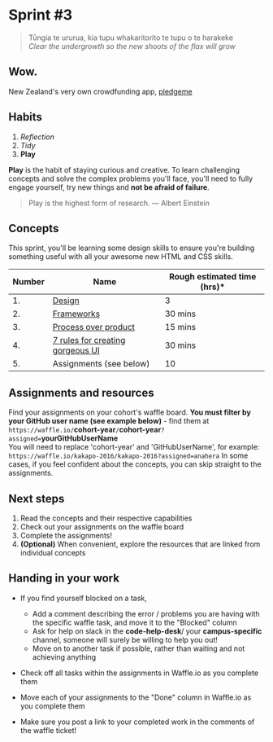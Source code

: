 # Sprint #3

> Tūngia te ururua, kia tupu whakaritorito te tupu o te harakeke<br>
> *Clear the undergrowth so the new shoots of the flax will grow* <br>  

## Wow.
New Zealand's very own crowdfunding app, [pledgeme](https://www.pledgeme.co.nz/)

## Habits

<!-- learn > develop > practice -->
1. *Reflection*
2. *Tidy*      
4. **Play**    


**Play** is the habit of staying curious and creative. To learn challenging concepts and solve the complex problems you'll face, you'll need to fully engage yourself, try new things and **not be afraid of failure**.
> Play is the highest form of research. — Albert Einstein

## Concepts
This sprint, you'll be learning some design skills to ensure you're building something useful with all your awesome new HTML and CSS skills.

Number | Name | Rough estimated time (hrs)*
--------|-------------------|----------
1. | [Design](https://github.com/dev-academy-programme/curriculum/tree/master/concepts/design) | 3
2. | [Frameworks](https://github.com/dev-academy-programme/curriculum/tree/master/concepts/frameworks) | 30 mins
3. | [Process over product](https://github.com/dev-academy-programme/curriculum/tree/master/concepts/process-over-product) | 15 mins
4. | [7 rules for creating gorgeous UI](https://medium.com/@erikdkennedy/7-rules-for-creating-gorgeous-ui-part-1-559d4e805cda#.juh0bpuk3) | 30 mins
5. | Assignments (see below) | 10

## Assignments and resources
Find your assignments on your cohort's waffle board. **You must filter by your GitHub user name (see example below)** - find them at<br> `https://waffle.io/`**cohort-year**`/`**cohort-year**`?assigned=`**yourGitHubUserName**
<br>
You will need to replace 'cohort-year' and 'GitHubUserName', for example:<br> `https://waffle.io/kakapo-2016/kakapo-2016?assigned=anahera`
In some cases, if you feel confident about the concepts, you can skip straight to the assignments.

## Next steps
1. Read the concepts and their respective capabilities
2. Check out your assignments on the waffle board
3. Complete the assignments!
4. **(Optional)** When convenient, explore the resources that are linked from individual concepts

## Handing in your work
- If you find yourself blocked on a task,
  - Add a comment describing the error / problems you are having with the specific waffle task, and move it to the "Blocked" column
  - Ask for help on slack in the **code-help-desk**/ your **campus-specific** channel, someone will surely be willing to help you out!
  - Move on to another task if possible, rather than waiting and not achieving anything


- Check off all tasks within the assignments in Waffle.io as you complete them
- Move each of your assignments to the "Done" column in Waffle.io as you complete them
- Make sure you post a link to your completed work in the comments of the waffle ticket!
